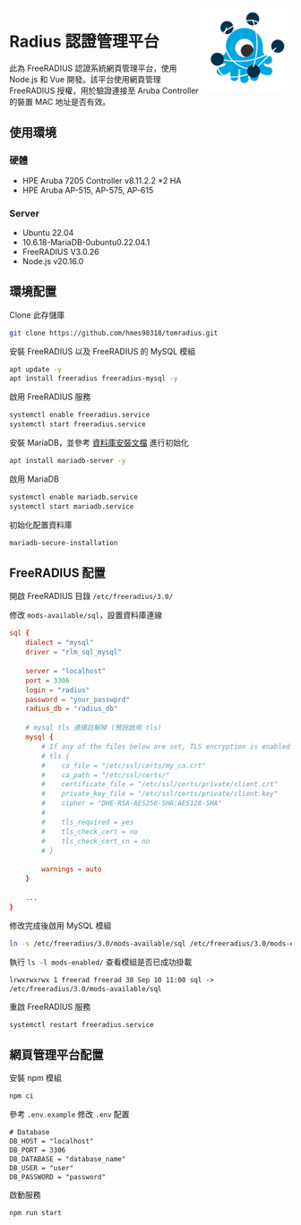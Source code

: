 <img width="150" height="150" align="right" style="float: right; margin: 0 10px 0 0;" alt="freeradius-network" src="public/img/freeradius-network.svg">

# Radius 認證管理平台
此為 FreeRADIUS 認證系統網頁管理平台，使用 Node.js 和 Vue 開發。該平台使用網頁管理 FreeRADIUS 授權，用於驗證連接至 Aruba Controller 的裝置 MAC 地址是否有效。  


## 使用環境
### 硬體
* HPE Aruba 7205 Controller v8.11.2.2 *2 HA
* HPE Aruba AP-515, AP-575, AP-615

### Server
* Ubuntu 22.04
* 10.6.18-MariaDB-0ubuntu0.22.04.1
* FreeRADIUS V3.0.26
* Node.js v20.16.0


## 環境配置
Clone 此存儲庫  
```bash
git clone https://github.com/hmes98318/tomradius.git
```

安裝 FreeRADIUS 以及 FreeRADIUS 的 MySQL 模組  
```bash
apt update -y
apt install freeradius freeradius-mysql -y
```

啟用 FreeRADIUS 服務  
```bash
systemctl enable freeradius.service
systemctl start freeradius.service
```

安裝 MariaDB，並參考 [資料庫安裝文檔](./database/mysql/README.md) 進行初始化  
```bash
apt install mariadb-server -y
```

啟用 MariaDB  
```bash
systemctl enable mariadb.service
systemctl start mariadb.service
```

初始化配置資料庫
```bash
mariadb-secure-installation
```


## FreeRADIUS 配置
開啟 FreeRADIUS 目錄 `/etc/freeradius/3.0/`  

修改 `mods-available/sql`，設置資料庫連線  
```conf
sql {
    dialect = "mysql"
    driver = "rlm_sql_mysql"

    server = "localhost"
    port = 3306
    login = "radius"
    password = "your_passwprd"
    radius_db = "radius_db"

    # mysql tls 連接註解掉 (預設啟用 tls)
    mysql {
        # If any of the files below are set, TLS encryption is enabled
        # tls {
        #    ca_file = "/etc/ssl/certs/my_ca.crt"
        #    ca_path = "/etc/ssl/certs/"
        #    certificate_file = "/etc/ssl/certs/private/client.crt"
        #    private_key_file = "/etc/ssl/certs/private/client.key"
        #    cipher = "DHE-RSA-AES256-SHA:AES128-SHA"
        #
        #    tls_required = yes
        #    tls_check_cert = no
        #    tls_check_cert_cn = no
        # }

        warnings = auto
    }

    ...
}
```

修改完成後啟用 MySQL 模組  
```bash
ln -s /etc/freeradius/3.0/mods-available/sql /etc/freeradius/3.0/mods-enabled/
```

執行 `ls -l mods-enabled/` 查看模組是否已成功掛載
```
lrwxrwxrwx 1 freerad freerad 38 Sep 10 11:00 sql -> /etc/freeradius/3.0/mods-available/sql
```

重啟 FreeRADIUS 服務  
```bash
systemctl restart freeradius.service
```


## 網頁管理平台配置
安裝 npm 模組  
```bash
npm ci
```

參考 `.env.example` 修改 `.env` 配置  
```env
# Database
DB_HOST = "localhost"
DB_PORT = 3306
DB_DATABASE = "database_name"
DB_USER = "user"
DB_PASSWORD = "password"
```

啟動服務  
```bash
npm run start
```

